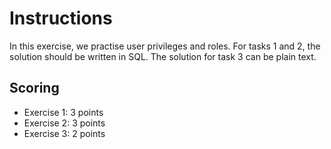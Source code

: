 # Instructions
In this exercise, we practise user privileges and roles. For tasks 1 and 2, the solution should be written in SQL. The solution for task 3 can be plain text.

## Scoring
* Exercise 1: 3 points
* Exercise 2: 3 points
* Exercise 3: 2 points